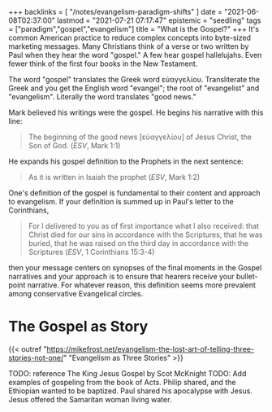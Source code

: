 +++
backlinks = [
    "/notes/evangelism-paradigm-shifts"
]
date = "2021-06-08T02:37:00"
lastmod = "2021-07-21 07:17:47"
epistemic = "seedling"
tags = ["paradigm","gospel","evangelism"]
title = "What is the Gospel?"
+++
It's common American practice to reduce complex concepts into byte-sized marketing messages. Many Christians think of a verse or two written by Paul when they hear the word "gospel." A few hear gospel hallelujahs. Even fewer think of the first four books in the New Testament.

The word "gospel" translates the Greek word εὐαγγελίου. Transliterate the Greek and you get the English word "evangel"; the root of "evangelist" and "evangelism". Literally the word translates "good news."

Mark believed his writings were the gospel. He begins his narrative with this line:

> The beginning of the good news [εὐαγγελίου] of Jesus Christ, the Son of God. (_ESV_, Mark 1:1)

He expands his gospel definition to the Prophets in the next sentence:

> As it is written in Isaiah the prophet (_ESV_, Mark 1:2)

One's definition of the gospel is fundamental to their content and approach to evangelism. If your definition is summed up in Paul's letter to the Corinthians,

> For I delivered to you as of first importance what I also received: that Christ died for our sins in accordance with the Scriptures, that he was buried, that he was raised on the third day in accordance with the Scriptures (_ESV_, 1 Corinthians 15:3-4)

then your message centers on synopses of the final moments in the Gospel narratives and your approach is to ensure that hearers receive your bullet-point narrative. For whatever reason, this definition seems more prevalent among conservative Evangelical circles.

# The Gospel as Story

{{< outref "https://mikefrost.net/evangelism-the-lost-art-of-telling-three-stories-not-one/" "Evangelism as Three Stories" >}}

TODO: reference The King Jesus Gospel by Scot McKnight
TODO: Add examples of gospeling from the book of Acts. Philip shared, and the Ethiopian wanted to be baptized. Paul shared his apocalypse with Jesus. Jesus offered the Samaritan woman living water.
